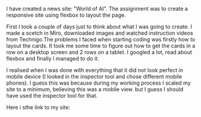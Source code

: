 I have created a news site: "World of AI". The assignment was to create a responsive site using flexbox to layout the page.  

First I took a couple of days just to think about what I was going to create. I made a scetch in Miro, downloaded images and watched instruction videos from Technigo.The problems I faced when starting coding was firstly how to layout the cards. It took me some time to figure out how to get the cards in a row on a desktop screen and 2 rows on a tablet. I googled a lot, read about flexbox and finally I managed to do it. 

I realised when I was done with everything that it did not look perfect in mobile device (I looked in the inspector tool and chose different mobile phones). I guess this was because during my working process I scaled my site to a minimum, believing this was a mobile view. but I guess I should have used the inspector tool for that. 

Here i sthe link to my site: 
